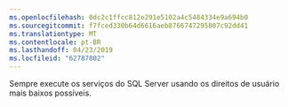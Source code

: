 ```yaml
---
ms.openlocfilehash: 0dc2c1ffcc812e291e5102a4c5484334e9a694b0
ms.sourcegitcommit: f7fced330b64d6616aeb8766747295807c92dd41
ms.translationtype: MT
ms.contentlocale: pt-BR
ms.lasthandoff: 04/23/2019
ms.locfileid: "62787802"
---
```

Sempre execute os serviços do SQL Server usando os direitos de usuário mais baixos possíveis.
